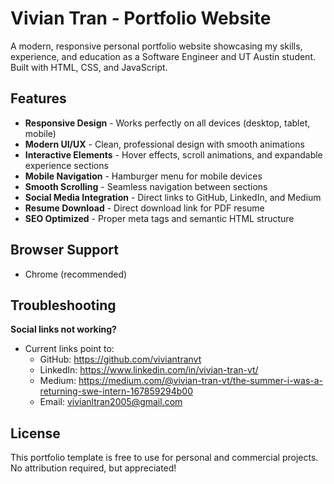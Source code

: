 # Vivian Tran - Portfolio Website

A modern, responsive personal portfolio website showcasing my skills, experience, and education as a Software Engineer and UT Austin student. Built with HTML, CSS, and JavaScript.

## Features

- **Responsive Design** - Works perfectly on all devices (desktop, tablet, mobile)
- **Modern UI/UX** - Clean, professional design with smooth animations
- **Interactive Elements** - Hover effects, scroll animations, and expandable experience sections
- **Mobile Navigation** - Hamburger menu for mobile devices
- **Smooth Scrolling** - Seamless navigation between sections
- **Social Media Integration** - Direct links to GitHub, LinkedIn, and Medium
- **Resume Download** - Direct download link for PDF resume
- **SEO Optimized** - Proper meta tags and semantic HTML structure


## Browser Support
- Chrome (recommended)

## Troubleshooting

**Social links not working?**
- Current links point to:
  - GitHub: https://github.com/viviantranvt
  - LinkedIn: https://www.linkedin.com/in/vivian-tran-vt/
  - Medium: https://medium.com/@vivian-tran-vt/the-summer-i-was-a-returning-swe-intern-167859294b00
  - Email: vivianltran2005@gmail.com

## License
This portfolio template is free to use for personal and commercial projects. No attribution required, but appreciated!